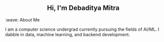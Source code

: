 <p align='center'>
</p>

<h2 align="center">Hi, I'm Debaditya Mitra</h2>

<p>
:wave: About Me

I am a computer science undergrad currently pursuing the fields of AI/ML. I dabble in data, machine learning, and backend development.

</p>
